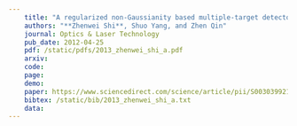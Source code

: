 ```yaml
---
    title: "A regularized non-Gaussianity based multiple-target detector for hyperspectral images"
    authors: "**Zhenwei Shi**, Shuo Yang, and Zhen Qin"
    journal: Optics & Laser Technology
    pub_date: 2012-04-25
    pdf: /static/pdfs/2013_zhenwei_shi_a.pdf
    arxiv: 
    code: 
    page: 
    demo: 
    paper: https://www.sciencedirect.com/science/article/pii/S0030399212001971
    bibtex: /static/bib/2013_zhenwei_shi_a.txt
    data:
---
```

    